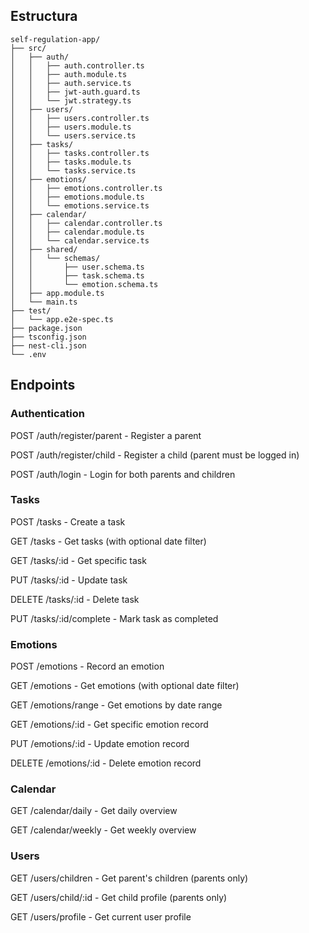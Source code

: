 ## Estructura
```
self-regulation-app/
├── src/
│   ├── auth/
│   │   ├── auth.controller.ts
│   │   ├── auth.module.ts
│   │   ├── auth.service.ts
│   │   ├── jwt-auth.guard.ts
│   │   └── jwt.strategy.ts
│   ├── users/
│   │   ├── users.controller.ts
│   │   ├── users.module.ts
│   │   └── users.service.ts
│   ├── tasks/
│   │   ├── tasks.controller.ts
│   │   ├── tasks.module.ts
│   │   └── tasks.service.ts
│   ├── emotions/
│   │   ├── emotions.controller.ts
│   │   ├── emotions.module.ts
│   │   └── emotions.service.ts
│   ├── calendar/
│   │   ├── calendar.controller.ts
│   │   ├── calendar.module.ts
│   │   └── calendar.service.ts
│   ├── shared/
│   │   └── schemas/
│   │       ├── user.schema.ts
│   │       ├── task.schema.ts
│   │       └── emotion.schema.ts
│   ├── app.module.ts
│   └── main.ts
├── test/
│   └── app.e2e-spec.ts
├── package.json
├── tsconfig.json
├── nest-cli.json
└── .env
```

## Endpoints

### Authentication

POST /auth/register/parent - Register a parent

POST /auth/register/child - Register a child (parent must be logged in)

POST /auth/login - Login for both parents and children

### Tasks

POST /tasks - Create a task

GET /tasks - Get tasks (with optional date filter)

GET /tasks/:id - Get specific task

PUT /tasks/:id - Update task

DELETE /tasks/:id - Delete task

PUT /tasks/:id/complete - Mark task as completed

### Emotions

POST /emotions - Record an emotion

GET /emotions - Get emotions (with optional date filter)

GET /emotions/range - Get emotions by date range

GET /emotions/:id - Get specific emotion record

PUT /emotions/:id - Update emotion record

DELETE /emotions/:id - Delete emotion record

### Calendar

GET /calendar/daily - Get daily overview

GET /calendar/weekly - Get weekly overview

### Users

GET /users/children - Get parent's children (parents only)

GET /users/child/:id - Get child profile (parents only)

GET /users/profile - Get current user profile
